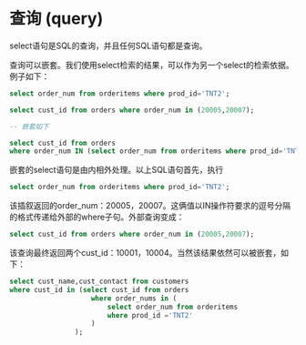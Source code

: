 # 查询 (query)

select语句是SQL的查询，并且任何SQL语句都是查询。

查询可以嵌套。我们使用select检索的结果，可以作为另一个select的检索依据。例子如下：

```sql
select order_num from orderitems where prod_id='TNT2';

select cust_id from orders where order_num in (20005,20007);

-- 嵌套如下

select cust_id from orders
where order_num IN (select order_num from orderitems where prod_id='TNT2');

```

嵌套的select语句是由内相外处理。以上SQL语句首先，执行
```sql
select order_num from orderitems where prod_id='TNT2';
```
该插叙返回的order_num：20005，20007。这俩值以IN操作符要求的逗号分隔的格式传递给外部的where子句。外部查询变成：
```sql
select cust_id from orders where order_num in (20005,20007);
```
该查询最终返回两个cust_id：10001，10004。当然该结果依然可以被嵌套，如下：
```sql
select cust_name,cust_contact from customers
where cust_id in (select cust_id from orders 
                    where order_nums in (
                        select order_num from orderitems
                        where prod_id ='TNT2'
                    )
                );
```
